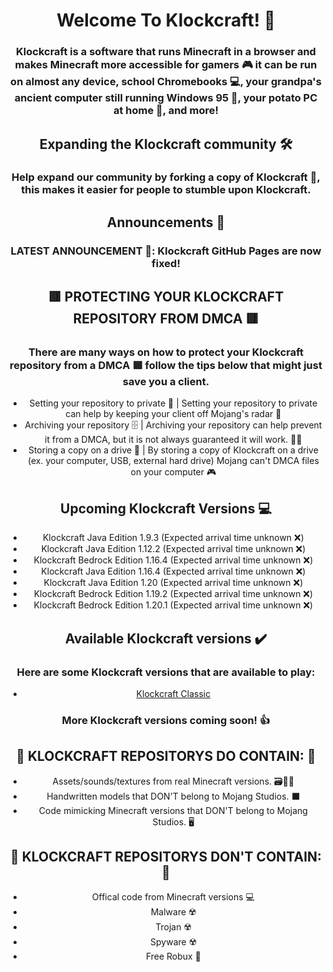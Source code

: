 <div align='center'>

# Welcome To Klockcraft! 👋

### Klockcraft is a software that runs Minecraft in a browser and makes Minecraft more accessible for gamers 🎮 it can be run on almost any device, school Chromebooks 💻, your grandpa's ancient computer still running Windows 95 👴, your potato PC at home 🥔, and more!


## Expanding the Klockcraft community 🛠️

### Help expand our community by forking a copy of Klockcraft 🍴, this makes it easier for people to stumble upon Klockcraft.

## Announcements 📣

### LATEST ANNOUNCEMENT 📣: Klockcraft GitHub Pages are now fixed! 

## 🟥 PROTECTING YOUR KLOCKCRAFT REPOSITORY FROM DMCA 🟥

### There are many ways on how to protect your Klockcraft repository from a DMCA 🟥 follow the tips below that might just save you a client.

- Setting your repository to private 🔑 | Setting your repository to private can help by keeping your client off Mojang's radar 📡
- Archiving your repository 🗄️ | Archiving your repository can help prevent it from a DMCA, but it is not always guaranteed it will work. 🤷‍♂️
- Storing a copy on a drive 📀 | By storing a copy of Klockcraft on a drive (ex. your computer, USB, external hard drive) Mojang can't DMCA files on your computer 🎮

## Upcoming Klockcraft Versions 💻

- Klockcraft Java Edition 1.9.3 (Expected arrival time unknown ❌)
- Klockcraft Java Edition 1.12.2 (Expected arrival time unknown ❌)
- Klockcraft Bedrock Edition 1.16.4 (Expected arrival time unknown ❌)
- Klockcraft Java Edition 1.16.4 (Expected arrival time unknown ❌)
- Klockcraft Java Edition 1.20 (Expected arrival time unknown ❌)
- Klockcraft Bedrock Edition 1.19.2 (Expected arrival time unknown ❌)
- Klockcraft Bedrock Edition 1.20.1 (Expected arrival time unknown ❌)


## Available Klockcraft versions ✔️

### Here are some Klockcraft versions that are available to play:
- [Klockcraft Classic](https://github.com/Klockcraft-Official/Klockcraft-Classic)

### More Klockcraft versions coming soon! 👍


## 🔵 KLOCKCRAFT REPOSITORYS DO CONTAIN: 🔵

- Assets/sounds/textures from real Minecraft versions. 🗃️🎵🎨
- Handwritten models that DON'T belong to Mojang Studios. ⬛
- Code mimicking Minecraft versions that DON'T belong to Mojang Studios. 🖥️

## 🔴 KLOCKCRAFT REPOSITORYS DON'T CONTAIN: 🔴

- Offical code from Minecraft versions 💻
- Malware ☢️
- Trojan ☢️
- Spyware ☢️
- Free Robux 💸


